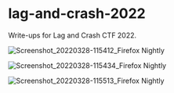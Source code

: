 # lag-and-crash-2022
Write-ups for Lag and Crash CTF 2022.


![Screenshot_20220328-115412_Firefox Nightly](https://user-images.githubusercontent.com/58442255/160324451-1d7a3c38-d45c-475d-b65a-4f88e92b1a08.jpg)

![Screenshot_20220328-115434_Firefox Nightly](https://user-images.githubusercontent.com/58442255/160324433-c3dad9cc-4ceb-4502-ae83-b4f5ea8eb1a4.jpg)

![Screenshot_20220328-115513_Firefox Nightly](https://user-images.githubusercontent.com/58442255/160324446-2813506a-9c80-4948-86c7-d873fd892934.jpg)
